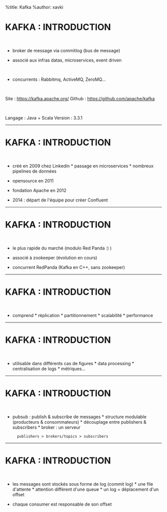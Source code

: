 %title: Kafka
%author: xavki


# KAFKA : INTRODUCTION


<br>

* broker de message via commitlog (bus de message)

* associé aux infras datas, microservices, event driven

<br>

* concurrents : Rabbitmq, ActiveMQ, ZeroMQ...

<br>

Site : https://kafka.apache.org/
Github : https://github.com/apache/kafka

<br>

Langage : Java + Scala
Version : 3.3.1


-----------------------------------------------------------

# KAFKA : INTRODUCTION

<br>

* créé en 2009 chez Linkedin
		* passage en microservices
		* nombreux pipelines de données

* opensource en 2011

* fondation Apache en 2012

* 2014 : départ de l'équipe pour créer Confluent

-----------------------------------------------------------

# KAFKA : INTRODUCTION

<br>

* le plus rapide du marché (modulo Red Panda :) )

* associé à zookeeper (évolution en cours)

* concurrent RedPanda (Kafka en C++, sans zookeeper)

-----------------------------------------------------------

# KAFKA : INTRODUCTION

<br>

* comprend
		* réplication
		* partitionnement
		* scalabilité
		* performance

-----------------------------------------------------------

# KAFKA : INTRODUCTION

<br>

* utilisable dans différents cas de figures
		* data processing
		* centralisation de logs
		* métriques...

-----------------------------------------------------------

# KAFKA : INTRODUCTION

<br>

* pubsub : publish & subscribe de messages
		* structure modulable (producteurs & consommateurs)
		* découplage entre publishers & subscribers
		* broker : un serveur

		publishers > brokers/topics > subscribers

-----------------------------------------------------------

# KAFKA : INTRODUCTION

<br>

* les messages sont stockés sous forme de log (commit log)
		* une file d'attente
		* attention différent d'une queue
		* un log = déplacement d'un offset

* chaque consumer est responsable de son offset

